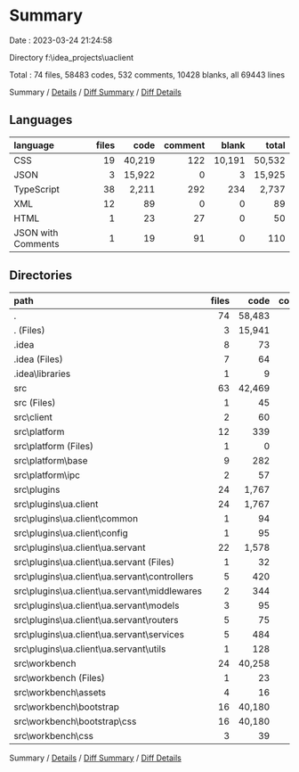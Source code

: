 # Summary

Date : 2023-03-24 21:24:58

Directory f:\\idea_projects\\uaclient

Total : 74 files,  58483 codes, 532 comments, 10428 blanks, all 69443 lines

Summary / [Details](details.md) / [Diff Summary](diff.md) / [Diff Details](diff-details.md)

## Languages
| language | files | code | comment | blank | total |
| :--- | ---: | ---: | ---: | ---: | ---: |
| CSS | 19 | 40,219 | 122 | 10,191 | 50,532 |
| JSON | 3 | 15,922 | 0 | 3 | 15,925 |
| TypeScript | 38 | 2,211 | 292 | 234 | 2,737 |
| XML | 12 | 89 | 0 | 0 | 89 |
| HTML | 1 | 23 | 27 | 0 | 50 |
| JSON with Comments | 1 | 19 | 91 | 0 | 110 |

## Directories
| path | files | code | comment | blank | total |
| :--- | ---: | ---: | ---: | ---: | ---: |
| . | 74 | 58,483 | 532 | 10,428 | 69,443 |
| . (Files) | 3 | 15,941 | 91 | 2 | 16,034 |
| .idea | 8 | 73 | 0 | 0 | 73 |
| .idea (Files) | 7 | 64 | 0 | 0 | 64 |
| .idea\\libraries | 1 | 9 | 0 | 0 | 9 |
| src | 63 | 42,469 | 441 | 10,426 | 53,336 |
| src (Files) | 1 | 45 | 6 | 5 | 56 |
| src\\client | 2 | 60 | 0 | 11 | 71 |
| src\\platform | 12 | 339 | 117 | 66 | 522 |
| src\\platform (Files) | 1 | 0 | 0 | 1 | 1 |
| src\\platform\\base | 9 | 282 | 116 | 57 | 455 |
| src\\platform\\ipc | 2 | 57 | 1 | 8 | 66 |
| src\\plugins | 24 | 1,767 | 169 | 153 | 2,089 |
| src\\plugins\\ua.client | 24 | 1,767 | 169 | 153 | 2,089 |
| src\\plugins\\ua.client\\common | 1 | 94 | 9 | 11 | 114 |
| src\\plugins\\ua.client\\config | 1 | 95 | 0 | 9 | 104 |
| src\\plugins\\ua.client\\ua.servant | 22 | 1,578 | 160 | 133 | 1,871 |
| src\\plugins\\ua.client\\ua.servant (Files) | 1 | 32 | 1 | 2 | 35 |
| src\\plugins\\ua.client\\ua.servant\\controllers | 5 | 420 | 1 | 37 | 458 |
| src\\plugins\\ua.client\\ua.servant\\middlewares | 2 | 344 | 3 | 10 | 357 |
| src\\plugins\\ua.client\\ua.servant\\models | 3 | 95 | 24 | 13 | 132 |
| src\\plugins\\ua.client\\ua.servant\\routers | 5 | 75 | 4 | 15 | 94 |
| src\\plugins\\ua.client\\ua.servant\\services | 5 | 484 | 100 | 47 | 631 |
| src\\plugins\\ua.client\\ua.servant\\utils | 1 | 128 | 27 | 9 | 164 |
| src\\workbench | 24 | 40,258 | 149 | 10,191 | 50,598 |
| src\\workbench (Files) | 1 | 23 | 27 | 0 | 50 |
| src\\workbench\\assets | 4 | 16 | 0 | 0 | 16 |
| src\\workbench\\bootstrap | 16 | 40,180 | 122 | 10,182 | 50,484 |
| src\\workbench\\bootstrap\\css | 16 | 40,180 | 122 | 10,182 | 50,484 |
| src\\workbench\\css | 3 | 39 | 0 | 9 | 48 |

Summary / [Details](details.md) / [Diff Summary](diff.md) / [Diff Details](diff-details.md)